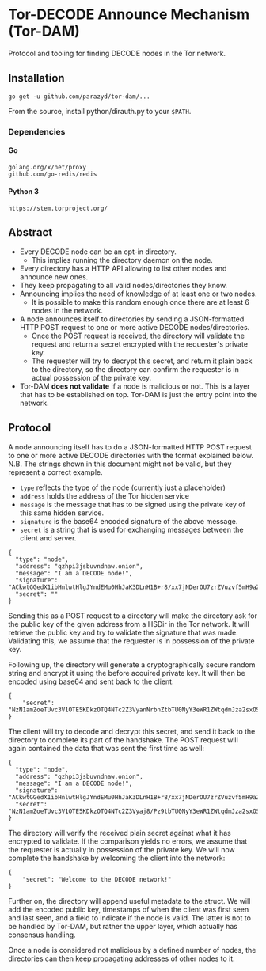 Tor-DECODE Announce Mechanism (Tor-DAM)
=======================================

Protocol and tooling for finding DECODE nodes in the Tor network.


Installation
------------

```
go get -u github.com/parazyd/tor-dam/...
```

From the source, install python/dirauth.py to your `$PATH`.

### Dependencies

#### Go

```
golang.org/x/net/proxy
github.com/go-redis/redis
```

#### Python 3
```
https://stem.torproject.org/
```


Abstract
--------

* Every DECODE node can be an opt-in directory.
  * This implies running the directory daemon on the node.
* Every directory has a HTTP API allowing to list other nodes and
  announce new ones.
* They keep propagating to all valid nodes/directories they know.
* Announcing implies the need of knowledge of at least one or two nodes.
  * It is possible to make this random enough once there are at least 6
    nodes in the network.
* A node announces itself to directories by sending a JSON-formatted
  HTTP POST request to one or more active DECODE nodes/directories.
  * Once the POST request is received, the directory will validate the
    request and return a secret encrypted with the requester's private
	key.
  * The requester will try to decrypt this secret, and return it plain
    back to the directory, so the directory can confirm the requester is
	in actual possession of the private key.
* Tor-DAM **does not validate** if a node is malicious or not. This is
  a layer that has to be established on top. Tor-DAM is just the entry
  point into the network.


Protocol
--------

A node announcing itself has to do a JSON-formatted HTTP POST request
to one or more active DECODE directories with the format explained
below. N.B. The strings shown in this document might not be valid, but
they represent a correct example.

* `type` reflects the type of the node (currently just a placeholder)
* `address` holds the address of the Tor hidden service
* `message` is the message that has to be signed using the private key
  of this same hidden service.
* `signature` is the base64 encoded signature of the above message.
* `secret` is a string that is used for exchanging messages between
  the client and server.


```
{
  "type": "node",
  "address": "qzhpi3jsbuvndnaw.onion",
  "message": "I am a DECODE node!",
  "signature": "ACkwtGGedX1ibHnlwtHlgJYndEMu0HhJaK3DLnH1B+r8/xx7jNDerOU7zrZVuzvf5mH9aZyHAOSHleaD52CsbT3lZrsrVWh4sVsJCD9VbEKuuPV/hx+T8f385V5dv2nDvBtJP32eQhwAxKz8YQvBjQOX8Y/o13vq+bxnxLd1j7g=",
  "secret": ""
}
```

Sending this as a POST request to a directory will make the directory
ask for the public key of the given address from a HSDir in the Tor
network. It will retrieve the public key and try to validate the
signature that was made. Validating this, we assume that the requester
is in possession of the private key.

Following up, the directory will generate a cryptographically secure
random string and encrypt it using the before acquired private key. It
will then be encoded using base64 and sent back to the client:


```
{
	"secret": "NzN1amZoeTUvc3V1OTE5KDkzOTQ4NTc2Z3VyanNrbnZtbTU0NyY3eWR1ZWtqdmJza2sxOSg5NzNAOTg0Mgo="
}
```

The client will try to decode and decrypt this secret, and send it back
to the directory to complete its part of the handshake. The POST request
will again contained the data that was sent the first time as well:


```
{
  "type": "node",
  "address": "qzhpi3jsbuvndnaw.onion",
  "message": "I am a DECODE node!",
  "signature": "ACkwtGGedX1ibHnlwtHlgJYndEMu0HhJaK3DLnH1B+r8/xx7jNDerOU7zrZVuzvf5mH9aZyHAOSHleaD52CsbT3lZrsrVWh4sVsJCD9VbEKuuPV/hx+T8f385V5dv2nDvBtJP32eQhwAxKz8YQvBjQOX8Y/o13vq+bxnxLd1j7g=",
  "secret": "NzN1amZoeTUvc3V1OTE5KDkzOTQ4NTc2Z3Vyaj8/Pz9tbTU0NyY3eWR1ZWtqdmJza2sxOSg5NzNAOTg0Mgo="
}
```

The directory will verify the received plain secret against what it has
encrypted to validate. If the comparison yields no errors, we assume that
the requester is actually in possession of the private key. We will now
complete the handshake by welcoming the client into the network:


```
{
	"secret": "Welcome to the DECODE network!"
}
```

Further on, the directory will append useful metadata to the struct.
We will add the encoded public key, timestamps of when the client was
first seen and last seen, and a field to indicate if the node is valid.
The latter is not to be handled by Tor-DAM, but rather the upper layer,
which actually has consensus handling.

Once a node is considered not malicious by a defined number of nodes, the
directories can then keep propagating addresses of other nodes to it.
